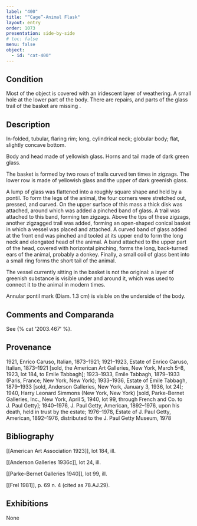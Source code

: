 ```yaml
---
label: "400"
title: "“Cage”-Animal Flask"
layout: entry
order: 1073
presentation: side-by-side
# toc: false
menu: false
object:
  - id: "cat-400"
---
```


## Condition

Most of the object is covered with an iridescent layer of weathering. A small hole at the lower part of the body. There are repairs, and parts of the glass trail of the basket are missing .

## Description

In-folded, tubular, flaring rim; long, cylindrical neck; globular body; flat, slightly concave bottom.

Body and head made of yellowish glass. Horns and tail made of dark green glass.

The basket is formed by two rows of trails curved ten times in zigzags. The lower row is made of yellowish glass and the upper of dark greenish glass.

A lump of glass was flattened into a roughly square shape and held by a pontil. To form the legs of the animal, the four corners were stretched out, pressed, and curved. On the upper surface of this mass a thick disk was attached, around which was added a pinched band of glass. A trail was attached to this band, forming ten zigzags. Above the tips of these zigzags, another zigzagged trail was added, forming an open-shaped conical basket in which a vessel was placed and attached. A curved band of glass added at the front end was pinched and tooled at its upper end to form the long neck and elongated head of the animal. A band attached to the upper part of the head, covered with horizontal pinching, forms the long, back-turned ears of the animal, probably a donkey. Finally, a small coil of glass bent into a small ring forms the short tail of the animal.

The vessel currently sitting in the basket is not the original: a layer of greenish substance is visible under and around it, which was used to connect it to the animal in modern times.

Annular pontil mark (Diam. 1.3 cm) is visible on the underside of the body.

## Comments and Comparanda

See {% cat '2003.467' %}.

## Provenance

1921, Enrico Caruso, Italian, 1873–1921; 1921–1923, Estate of Enrico Caruso, Italian, 1873–1921 \[sold, the American Art Galleries, New York, March 5–8, 1923, lot 184, to Emile Tabbagh\]; 1923–1933, Emile Tabbagh, 1879–1933 (Paris, France; New York, New York); 1933–1936, Estate of Emile Tabbagh, 1879–1933 \[sold, Anderson Galleries, New York, January 3, 1936, lot 24\]; 1940, Harry Leonard Simmons (New York, New York) \[sold, Parke-Bernet Galleries, Inc., New York, April 5, 1940, lot 99, through French and Co. to J. Paul Getty\]; 1940–1976, J. Paul Getty, American, 1892–1976, upon his death, held in trust by the estate; 1976–1978, Estate of J. Paul Getty, American, 1892–1976, distributed to the J. Paul Getty Museum, 1978

## Bibliography

[[American Art Association 1923]], lot 184, ill.

[[Anderson Galleries 1936c]], lot 24, ill.

[[Parke-Bernet Galleries 1940]], lot 99, ill.

[[Frel 1981]], p. 69 n. 4 (cited as 78.AJ.29).

## Exhibitions

None